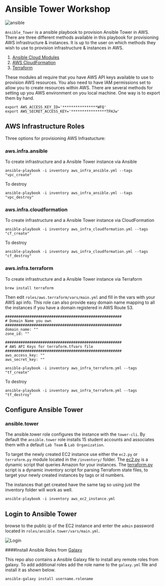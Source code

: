 # Ansible Tower Workshop

![ansible](https://www.redhat.com/cms/managed-files/Ansible-Tower-Logotype-Large-RGB-FullGrey-300x124.png)

`Ansible_Tower` is a ansible playbook to provision Ansible Tower in AWS. There are three different methods available in this playbook for provisioning AWS infrastructure & instances. It is up to the user on which methods they wish to use to provision infrastructure & instances in AWS.  

1. [Ansible Cloud Modules](http://docs.ansible.com/ansible/list_of_cloud_modules.html)
2. [AWS CloudFormation](https://aws.amazon.com/documentation/cloudformation/)
3. [Terraform](https://www.terraform.io/docs/providers/aws/index.html)

These modules all require that you have AWS API keys available to use to provision AWS resources. You also need to have IAM permissions set to allow you to create resources within AWS. There are several methods for setting up you AWS environment on you local machine. One way is to export them by hand.

```
export AWS_ACCESS_KEY_ID='****************WFQ'
export AWS_SECRET_ACCESS_KEY='****************TFHJw'
```


## AWS Infrastructure Roles
Three options for provisioning AWS Infrastucture:


### aws.infra.ansible 

To create infrastructure and a Ansible Tower instance via Ansible

```
ansible-playbook -i inventory aws_infra_ansible.yml --tags "vpc_create" 
```

To destroy

```
ansible-playbook -i inventory aws_infra_ansible.yml --tags "vpc_destroy" 
```


### aws.infra.cloudformation

To create infrastructure and a Ansible Tower instance via CloudFormation

```
ansible-playbook -i inventory aws_infra_cloudformation.yml --tags "cf_create" 
```
To destroy

```
ansible-playbook -i inventory aws_infra_cloudformation.yml --tags "cf_destroy" 
```

### aws.infra.terraform

To create infrastructure and a Ansible Tower instance via Terraform

```
brew install terraform
```

Then edit `roles/aws.terraform/vars/main.yml` and fill in the vars with your AWS api info. This role can also provide easy domain name mapping to all the instances if you have a domain registered in AWS Route 53. 


```
#####################################################
# Domain Name you own
#####################################################
domain_name: ""
zone_id: ""

#####################################################
# AWS API Keys for terraform.tfvars file
#####################################################
aws_access_key: ""
aws_secret_key: ""
```

```
ansible-playbook -i inventory aws_infra_terraform.yml --tags "tf_create" 
```

To destroy

```
ansible-playbook -i inventory aws_infra_terraform.yml --tags "tf_destroy" 
```

## Configure Ansible Tower




### ansible.tower

The ansible.tower role configures the instance with the `tower-cli`. By default the `ansible.tower` role installs 15 student accounts and associates them with a default `Lab Team` & `Lab Organization`.

To target the newly created EC2 instance use either the `ec2.py` or `terraform.py` module located in the `/inventory/` folder. The [ec2.py](http://docs.ansible.com/ansible/intro_dynamic_inventory.html) is a dynamic script that queries Amazon for your instances. The [terraform.py](https://github.com/CiscoCloud/terraform.py) script is a dynamic inventory script for parsing Terraform state files, to target your newly created instances by tags or id numbers. 

The instances that get created have the same tag so using just the inventory folder will work as well. 
 
```
ansible-playbook -i inventory aws_ec2_instance.yml
```

## Login to Ansible Tower

browse to the public ip of the EC2 instance and enter the `admin` password located in `roles/ansible.tower/vars/main.yml`. 

![Login](https://s3.amazonaws.com/dischord01/img/ansible-tower.png)

####Install Ansible Roles from [Galaxy](https://galaxy.ansible.com/)

This repo also contains a Ansible Galaxy file to install any remote roles from galaxy. To add additional roles add the role name to the `galaxy.yml` file and install it as shown below. 

```
ansible-galaxy install username.rolename
```

